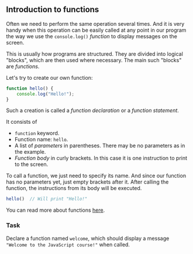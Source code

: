 ## Introduction to functions

Often we need to perform the same operation several times. And it is very handy when this operation can be easily called at any point in our program the way we use the `console.log()` _function_ to display messages on the screen.

This is usually how programs are structured. They are divided into logical "blocks", which are then used where necessary. The main such "blocks" are _functions_.

Let's try to create our own function:
```js
function hello() {
    console.log("Hello!");
}
```

Such a creation is called a _function declaration_ or a _function statement_.

It consists of



* `function` keyword.
* Function name: `hello`.
* A list of _parameters_ in parentheses. There may be no parameters as in the example.
* _Function body_ in curly brackets. In this case it is one instruction to print to the screen.

To call a function, we just need to specify its name. And since our function has no parameters yet, just empty brackets after it. After calling the function, the instructions from its body will be executed.
```js
hello()  // Will print "Hello!"
```

You can read more about functions [here](https://developer.mozilla.org/en-US/docs/Learn/JavaScript/Building_blocks/Functions).


### Task

Declare a function named `welcome`, which should display a message `"Welcome to the JavaScript course!"` when called.

